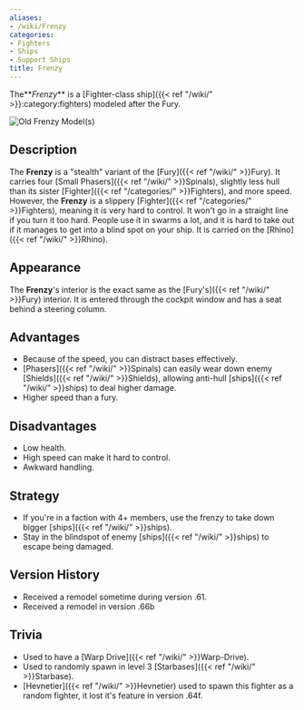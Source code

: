 ```yaml
---
aliases:
- /wiki/Frenzy
categories:
- Fighters
- Ships
- Support Ships
title: Frenzy
---
```


The**_Frenzy_** is a [Fighter-class ship]({{< ref "/wiki/" >}}:category:fighters) modeled after the Fury.

![Old Frenzy
Model(s)](7134A05D-B539-42D9-9B09-01F229CB1038.png "Old Frenzy Model(s)")

## Description

The **Frenzy** is a "stealth" variant of the [Fury]({{< ref "/wiki/" >}}Fury). It carries four [Small Phasers]({{< ref "/wiki/" >}}Spinals), slightly less hull than its sister [Fighter]({{< ref "/categories/" >}}Fighters), and more speed. However, the **Frenzy** is a slippery [Fighter]({{< ref "/categories/" >}}Fighters), meaning it is very hard to control. It won't go in a straight line if you turn it too hard. People use it in swarms a lot, and it is hard to take out if it manages to get into a blind spot on your ship. It is carried on the [Rhino]({{< ref "/wiki/" >}}Rhino).

## Appearance

The **Frenzy**'s interior is the exact same as the [Fury's]({{< ref "/wiki/" >}}Fury) interior. It is entered through the cockpit window and has a seat behind a steering column.

## Advantages

- Because of the speed, you can distract bases effectively.
- [Phasers]({{< ref "/wiki/" >}}Spinals) can easily wear down enemy [Shields]({{< ref "/wiki/" >}}Shields), allowing anti-hull [ships]({{< ref "/wiki/" >}}ships) to deal higher damage.
- Higher speed than a fury.

## Disadvantages

- Low health.
- High speed can make it hard to control.
- Awkward handling.

## Strategy

- If you're in a faction with 4+ members, use the frenzy to take down bigger [ships]({{< ref "/wiki/" >}}ships).
- Stay in the blindspot of enemy [ships]({{< ref "/wiki/" >}}ships) to escape being damaged.

## Version History 

- Received a remodel sometime during version .61.
- Received a remodel in version .66b

## Trivia

- Used to have a [Warp Drive]({{< ref "/wiki/" >}}Warp-Drive).
- Used to randomly spawn in level 3 [Starbases]({{< ref "/wiki/" >}}Starbase).
- [Hevnetier]({{< ref "/wiki/" >}}Hevnetier) used to spawn this fighter as a random fighter, it lost it's feature in version .64f.